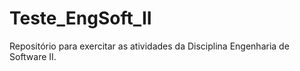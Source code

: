 # Teste_EngSoft_II
Repositório para exercitar as atividades da Disciplina Engenharia de Software II.

